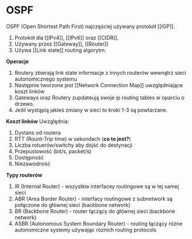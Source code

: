 # OSPF
OSPF (Open Shortest Path First) najczęściej używany protokół [[IGP]]. 

1. Protokół dla [[IPv4]], [[IPv6]] oraz [[CIDR]]. 
2. Używany przez [[Gateway]], [[Router]]
3. Używa [[Link state]] routing algorytm.

**Operacje**
1. Routery zbierają link state informacje z innych routerów wewnątrz sieci autonomicznego systemu
2. Następnie tworzone jest [[Network Connection Map]] uwzględniające koszt linków
3. Gateways oraz Routery zupdateują swoje ip routing tables w oparciu o drzewo.
4. Jeśli wystąpią jakieś zmiany w sieci to kroki 1-3 są powtarzane.

**Koszt linków**
Uwzględnia:
1. Dystans od routera
2. RTT (Rount-Trip time) w sekundach (**co to jest?**)
3. Liczba rotuerów/switchy aby dojść do destynacji
4. Przepustowość (bit/s, packet/s)
5. Dostępność
6. Niezawodność

**Typy routerów**
1. IR (Internal Router) - wszystkie interfacey routingowe są w tej samej sieci
2. ABR (Area Border Router) - interfacy routingowe z subnetwork są połączone do głównej sieci (backbone network)
3. BR (Backbone Router) - router łączący do głównej sieci (backbone network)
4. ASBR (Autonomous System Boundary Router) - routing łączący różne autonomiczne systemy używając róznich routing protocols 